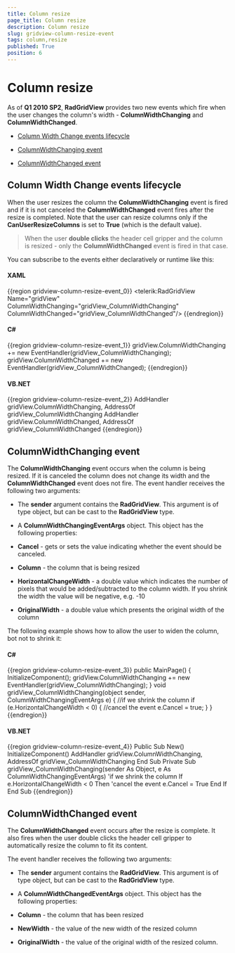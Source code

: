 ```yaml
---
title: Column resize
page_title: Column resize
description: Column resize
slug: gridview-column-resize-event
tags: column,resize
published: True
position: 6
---
```


# Column resize



As of __Q1 2010 SP2__, __RadGridView__ provides two new events which fire when the user changes the column's width - __ColumnWidthChanging__ and __ColumnWidthChanged__. 

* [Column Width Change events lifecycle](#lifecycle)

* [ColumnWidthChanging event](#changing)

* [ColumnWidthChanged event](#changed)

## Column Width Change events lifecycle

When the user resizes the column the __ColumnWidthChanging__ event is fired and if it is not canceled the __ColumnWidthChanged__ event fires after the resize is completed. Note that the user can resize columns only if the __CanUserResizeColumns__ is set to __True__ (which is the default value). 

>When the user __double clicks__ the header cell gripper and the column is resized - only the __ColumnWidthChanged__ event is fired in that case.

You can subscribe to the events either declaratively or runtime like this:

#### __XAML__

{{region gridview-column-resize-event_0}}
	<telerik:RadGridView Name="gridView"
	                    ColumnWidthChanging="gridView_ColumnWidthChanging"
	                    ColumnWidthChanged="gridView_ColumnWidthChanged"/>
	{{endregion}}



#### __C#__

{{region gridview-column-resize-event_1}}
	gridView.ColumnWidthChanging += new EventHandler<ColumnWidthChangingEventArgs>(gridView_ColumnWidthChanging);
	gridView.ColumnWidthChanged += new EventHandler<ColumnWidthChangedEventArgs>(gridView_ColumnWidthChanged);
	{{endregion}}



#### __VB.NET__

{{region gridview-column-resize-event_2}}
	AddHandler gridView.ColumnWidthChanging, AddressOf gridView_ColumnWidthChanging
	AddHandler gridView.ColumnWidthChanged, AddressOf gridView_ColumnWidthChanged
	{{endregion}}





## ColumnWidthChanging event

The __ColumnWidthChanging__ event occurs when the column is being resized. If it is canceled the column does not change its width and the __ColumnWidthChanged__ event does not fire. The event handler receives the following two arguments:

* The __sender__ argument contains the __RadGridView__. This argument is of type object, but can be cast to the __RadGridView__ type.

* A __ColumnWidthChangingEventArgs__ object. This object has the following properties: 

* __Cancel__ - gets or sets the value indicating whether the event should be canceled.

* __Column__ - the column that is being resized

* __HorizontalChangeWidth__ - a double value which indicates the number of pixels that would be added/subtracted to the column width. If you shrink the width the value will be negative, e.g. -10

* __OriginalWidth__ - a double value which presents the original width of the column

The following example shows how to allow the user to widen the column, bot not to shrink it:

#### __C#__

{{region gridview-column-resize-event_3}}
	public MainPage()
	{
	   InitializeComponent();
	   gridView.ColumnWidthChanging += new EventHandler<ColumnWidthChangingEventArgs>(gridView_ColumnWidthChanging); 
	}
	void gridView_ColumnWidthChanging(object sender, ColumnWidthChangingEventArgs e)
	{ 
	   //if we shrink the column
	   if (e.HorizontalChangeWidth < 0)
	   {
	      //cancel the event
	      e.Cancel = true;
	   }
	}
	{{endregion}}



#### __VB.NET__

{{region gridview-column-resize-event_4}}
	Public Sub New()
	 InitializeComponent()
	 AddHandler gridView.ColumnWidthChanging, AddressOf gridView_ColumnWidthChanging
	End Sub
	Private Sub gridView_ColumnWidthChanging(sender As Object, e As ColumnWidthChangingEventArgs)
	 'if we shrink the column
	 If e.HorizontalChangeWidth < 0 Then
	  'cancel the event
	  e.Cancel = True
	 End If
	End Sub
	{{endregion}}



## ColumnWidthChanged event

The __ColumnWidthChanged__ event occurs after the resize is complete. It also fires when the user double clicks the header cell gripper to automatically resize the column to fit its content.

The event handler receives the following two arguments:

* The __sender__ argument contains the __RadGridView__. This argument is of type object, but can be cast to the __RadGridView__ type.

* A __ColumnWidthChangedEventArgs__ object. This object has the following properties: 

* __Column__ - the column that has been resized

* __NewWidth__ - the value of the new width of the resized column

* __OriginalWidth__ - the value of the original width of the resized column.


